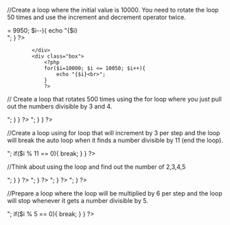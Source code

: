 //Create a loop where the initial value is 10000. You need to rotate the loop 50 times and use the increment and decrement operator twice.
<?php
for($i=10000; $i >= 9950; $i--){
                    echo "{$i}<br>";
                }
                ?>
            </div>
            <div class="box">
                <?php
                for($i=10000; $i <= 10050; $i++){
                    echo "{$i}<br>";
                }
                ?>
  
  // Create a loop that rotates 500 times using the for loop where you just pull out the numbers divisible by 3 and 4.
  <?php
                    for($i=1; $i <= 500; $i++){
                    if($i % 3 == 0){
                        echo "{$i}<br>";
                    }
                }
                ?>
  
  <?php
                    for($i=1;$i<=500;$i++){
                    if($i % 4 == 0){
                        echo "{$i}<br>";
                    }
                }
                ?>
  
  //Create a loop using for loop that will increment by 3 per step and the loop will break the auto loop when it finds a number divisible by 11 (end the loop).
  <?php
                for( $i=1; $i <= 100; $i = $i+3){
                    echo "{$i} <br>";
                    if($i % 11 == 0){
                        break;
                    }
                }
                ?>
  
  //Think about using the loop and find out the number of 2,3,4,5
  <?php
                for($i=1;$i<=50;$i++){
                    if($i % 5 == 0){
                        echo "{$i}<br>";
                    }
                }
                ?>
  
  <?php
                for($i=4;$i<=40;$i+=4){
                    echo "{$i}<br>";
                }
                ?>
  
  <?php
                for($i=3;$i<=30;$i+=3){
                    echo "{$i}<br>";
                }
                ?>
  
  <?php
                for($i=2;$i<=20;$i+=2){
                    echo "{$i}<br>";
                }
                ?>
  
  //Prepare a loop where the loop will be multiplied by 6 per step and the loop will stop whenever it gets a number divisible by 5.
  
  <?php
                for( $i=1; $i <= 100; $i = $i+6){
                    echo "{$i} <br>";

                    if($i % 5 == 0){
                        break;
                    }
                }
                ?>
